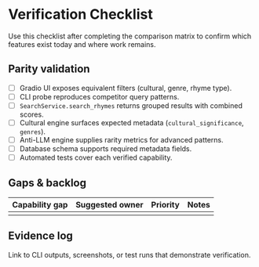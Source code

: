 # Verification Checklist

Use this checklist after completing the comparison matrix to confirm which features
exist today and where work remains.

## Parity validation
- [ ] Gradio UI exposes equivalent filters (cultural, genre, rhyme type).
- [ ] CLI probe reproduces competitor query patterns.
- [ ] `SearchService.search_rhymes` returns grouped results with combined scores.
- [ ] Cultural engine surfaces expected metadata (`cultural_significance`, `genres`).
- [ ] Anti-LLM engine supplies rarity metrics for advanced patterns.
- [ ] Database schema supports required metadata fields.
- [ ] Automated tests cover each verified capability.

## Gaps & backlog
| Capability gap | Suggested owner | Priority | Notes |
| --- | --- | --- | --- |
|  |  |  |  |

## Evidence log
Link to CLI outputs, screenshots, or test runs that demonstrate verification.
